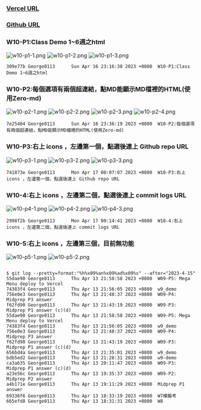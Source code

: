 ### [Vercel URL](https://1112-1-n-js-demo-211410542.vercel.app/)

### [Github URL](https://github.com/George0113/1112-1N-js-demo-211410542/commits/main)

### W10-P1:Class Demo 1~6週之html

![w10-p1-1.png](https://spguhxeeusfjlibdhcxj.supabase.co/storage/v1/object/public/demo42/md_1N_img/w10-p1-1.png)
![w10-p1-2.png](https://spguhxeeusfjlibdhcxj.supabase.co/storage/v1/object/public/demo42/md_1N_img/w10-p1-2.png)
![w10-p1-3.png](https://spguhxeeusfjlibdhcxj.supabase.co/storage/v1/object/public/demo42/md_1N_img/w10-p1-3.png)
```
309e77b George0113      Sun Apr 16 23:16:38 2023 +0800  W10-P1:Class Demo 1~6週之html
```

### W10-P2:每個選項有兩個超連結，點MD能顯示MD檔裡的HTML(使用Zero-md)

![w10-p2-1.png](https://spguhxeeusfjlibdhcxj.supabase.co/storage/v1/object/public/demo42/md_1N_img/w10-p2-1.png)
![w10-p2-2.png](https://spguhxeeusfjlibdhcxj.supabase.co/storage/v1/object/public/demo42/md_1N_img/w10-p2-2.png)
![w10-p2-3.png](https://spguhxeeusfjlibdhcxj.supabase.co/storage/v1/object/public/demo42/md_1N_img/w10-p2-3.png)
![w10-p2-4.png](https://spguhxeeusfjlibdhcxj.supabase.co/storage/v1/object/public/demo42/md_1N_img/w10-p2-4.png)

```
7e25404 George0113      Sun Apr 16 23:36:19 2023 +0800  W10-P2:每個選項有兩個超連結，點MD能顯示MD檔裡的HTML(使用Zero-md)
```

### W10-P3:右上 icons ，左邊第一個，點選後連上 Github repo URL

![w10-p3-1.png](https://spguhxeeusfjlibdhcxj.supabase.co/storage/v1/object/public/demo42/md_1N_img/w10-p3-1.png)
![w10-p3-2.png](https://spguhxeeusfjlibdhcxj.supabase.co/storage/v1/object/public/demo42/md_1N_img/w10-p3-2.png)
![w10-p3-3.png](https://spguhxeeusfjlibdhcxj.supabase.co/storage/v1/object/public/demo42/md_1N_img/w10-p3-3.png)


```
741873e George0113      Mon Apr 17 00:07:07 2023 +0800  W10-P3:右上 icons ，左邊第一個，點選後連上 Github repo URL
```

### W10-4:右上 icons ，左邊第二個，點選後連上 commit logs URL

![w10-p4-1.png](https://spguhxeeusfjlibdhcxj.supabase.co/storage/v1/object/public/demo42/md_1N_img/w10-p4-1.png)
![w10-p4-2.png](https://spguhxeeusfjlibdhcxj.supabase.co/storage/v1/object/public/demo42/md_1N_img/w10-p4-2.png)
![w10-p4-3.png](https://spguhxeeusfjlibdhcxj.supabase.co/storage/v1/object/public/demo42/md_1N_img/w10-p4-3.png)


```
2998f2b George0113      Mon Apr 17 00:14:41 2023 +0800  W10-4:右上 icons ，左邊第二個，點選後連上 commit logs URL
```
### W10-5:右上 icons ，左邊第三個，目前無功能

![w10-p5-1.png](https://spguhxeeusfjlibdhcxj.supabase.co/storage/v1/object/public/demo42/md_1N_img/w10-p5-1.png)
![w10-p5-2.png](https://spguhxeeusfjlibdhcxj.supabase.co/storage/v1/object/public/demo42/md_1N_img/w10-p5-2.png)

```
```

```
$ git log --pretty=format:"%h%x09%an%x09%ad%x09%s" --after="2023-4-15"
55dae90 George0113      Thu Apr 13 21:58:58 2023 +0800  W09-P5: Mega Menu deploy to Vercel
74383f4 George0113      Thu Apr 13 21:56:05 2023 +0800  w9_demo
756e0e3 George0113      Thu Apr 13 21:48:37 2023 +0800  W09-P4: Midprep P3 answer
f62fd90 George0113      Thu Apr 13 21:43:19 2023 +0800  W09-P3: Midprep P1 answer (c)(d)
55dae90 George0113      Thu Apr 13 21:58:58 2023 +0800  W09-P5: Mega Menu deploy to Vercel
74383f4 George0113      Thu Apr 13 21:56:05 2023 +0800  w9_demo
756e0e3 George0113      Thu Apr 13 21:48:37 2023 +0800  W09-P4: Midprep P3 answer
f62fd90 George0113      Thu Apr 13 21:43:19 2023 +0800  W09-P3: Midprep P1 answer (c)(d)
656bd4a George0113      Thu Apr 13 21:35:01 2023 +0800  w9_demo
bdb5ed2 George0113      Thu Apr 13 21:28:31 2023 +0800  w9-demo
ca3a635 George0113      Thu Apr 13 20:11:47 2023 +0800  W09-P3: Midprep P1 answer (c)(d)
a23e56c George0113      Thu Apr 13 19:35:37 2023 +0800  W09-P2: Midprep P2 answer
a4b171e George0113      Thu Apr 13 19:11:29 2023 +0800  Midprep P1 answer
69336f6 George0113      Thu Apr 13 18:33:19 2023 +0800  W7模擬考
665efd8 George0113      Thu Apr 13 18:31:31 2023 +0800  W8

```

```

```
